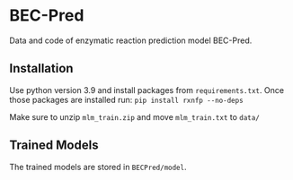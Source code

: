 # BEC-Pred
Data and code of enzymatic reaction prediction model BEC-Pred.

## Installation
Use python version 3.9 and install packages from `requirements.txt`.
Once those packages are installed run:
`pip install rxnfp --no-deps`

Make sure to unzip `mlm_train.zip` and move `mlm_train.txt` to `data/`

## Trained Models

The trained models are stored in `BECPred/model`.
